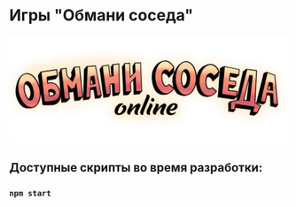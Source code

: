 # Игры "Обмани соседа"

![Preview](wiki/preview.png)

## Доступные скрипты во время разработки:

### `npm start`

